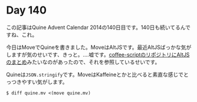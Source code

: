 # Day 140

この記事はQuine Advent Calendar 2014の140日目です。140日も続いてるんですね、これ。

今日はMoveでQuineを書きました。MoveはAltJSです。最近AltJSばっかな気がしますが気のせいです、きっと。‥‥嘘です。[coffee-scriptのリポジトリにAltJSのまとめ](https://github.com/jashkenas/coffeescript/wiki/List-of-languages-that-compile-to-JS)みたいなのがあったので、それを参照しているせいです。

Quineは`JSON.stringify`です。MoveはKaffeineとかと比べると素直な感じでとっつきやすい気がします。

```console
$ diff quine.mv <(move quine.mv)
```
